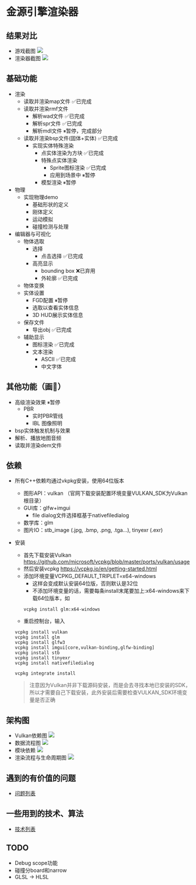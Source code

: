 # 金源引擎渲染器
## 结果对比
- 游戏截图
![](./Doc/Images/assault_game.jpg)
- 渲染器截图
![](./Doc/Images/assault_this_renderer.png)

## 基础功能
- 渲染
  - 读取并渲染map文件 ✅已完成
  - 读取并渲染rmf文件
    - 解析wad文件 ✅已完成
    - 解析spr文件 ✅已完成
    - 解析mdl文件 ⏸暂停，完成部分
  - 读取并渲染bsp文件(固体+实体) ✅已完成
    - 实现实体特殊渲染
      - 点实体渲染为方块 ✅已完成
      - 特殊点实体渲染
        - Sprite图标渲染 ✅已完成
        - 应用到场景中 ⏸暂停
      - 模型渲染 ⏸暂停
- 物理
  - 实现物理demo
    - 基础形状的定义
    - 刚体定义
    - 运动模拟
    - 碰撞检测与处理
- 编辑器与可视化
  - 物体选取
    - 选择
      - 点击选择 ✅已完成
    - 高亮显示 
      - bounding box ❌已弃用
      - 外轮廓 ✅已完成
  - 物体变换
  - 实体设置
    - FGD配置 ⏸暂停
    - 选取以查看实体信息
    - 3D HUD展示实体信息
  - 保存文件
    - 导出obj ✅已完成
  - 辅助显示
    - 图标渲染 ✅已完成
    - 文本渲染
      - ASCII ✅已完成
      - 中文字体
## 其他功能（画🍕）
- 高级渲染效果 ⏸暂停
  - PBR
    - 实时PBR管线
    - IBL 图像照明
- bsp实体触发机制与效果
- 解析、播放地图音频
- 读取并渲染dem文件
## 依赖
- 所有C++依赖均通过vkpkg安装，使用64位版本
  - 图形API：vulkan （官网下载安装配置环境变量VULKAN_SDK为Vulkan根目录）
  - GUI库：glfw+imgui
    - file dialog文件选择框基于nativefiledialog
  - 数学库：glm
  - 图片IO：stb_image (.jpg, .bmp, .png, .tga...), tinyexr (.exr)

- 安装
  - 首先下载安装Vulkan https://github.com/microsoft/vcpkg/blob/master/ports/vulkan/usage
  - 然后安装vcpkg https://vcpkg.io/en/getting-started.html 
  - 添加环境变量VCPKG_DEFAULT_TRIPLET=x64-windows
    - 这样会变成默认安装64位版，否则默认是32位
    - 不添加环境变量的话，需要每条install末尾要加上:x64-windows来下载64位版本，如
    ```
    vcpkg install glm:x64-windows
    ```
  - 重启控制台，输入
  ```
  vcpkg install vulkan
  vcpkg install glm
  vcpkg install glfw3
  vcpkg install imgui[core,vulkan-binding,glfw-binding]
  vcpkg install stb
  vcpkg install tinyexr
  vcpkg install nativefiledialog

  vcpkg integrate install
  ```
  > 注意因为Vulkan并非下载源码安装，而是会去寻找本地已安装的SDK，所以才需要自己下载安装，此外安装后需要检查VULKAN_SDK环境变量是否正确

## 架构图
- Vulkan依赖图
![](./Doc/VulkanReferenceGraph.png)
- 数据流程图
![](./Doc/DataFlowGraph.png)
- 模块依赖
![](./Doc/ModuleDependency.png)
- 渲染流程与生命周期图
![](./Doc/RenderFlowAndLiveCycle.png)

## 遇到的有价值的问题
- [问题列表](./ProblemList.md)

## 一些用到的技术、算法
- [技术列表](./TechList.md)

## TODO
  - Debug scope功能
  - 碰撞分board和narrow
  - GLSL → HLSL